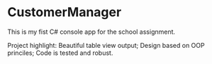 # CustomerManager
This is my fist C# console app for the school assignment.

Project highlight: 
Beautiful table view output;
Design based on OOP princiles;
Code is tested and robust.
